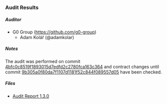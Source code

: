 ### Audit Results

##### Auditor
* G0 Group (https://github.com/g0-group)
  * Adam Kolář (@adamkolar)

##### Notes
The audit was performed on commit [4bfc0c8519f1893015d7edfd2c2780fca163c364](https://github.com/gnosis/safe-contracts/tree/4bfc0c8519f1893015d7edfd2c2780fca163c364) and contract changes until commit [9b305a0f80da7f1107d1181f52c844f089557d05](https://github.com/gnosis/safe-contracts/tree/9b305a0f80da7f1107d1181f52c844f089557d05) have been checked.

##### Files
* [Audit Report 1.3.0](Gnosis_Safe_Audit_Report_1_3_0.pdf)